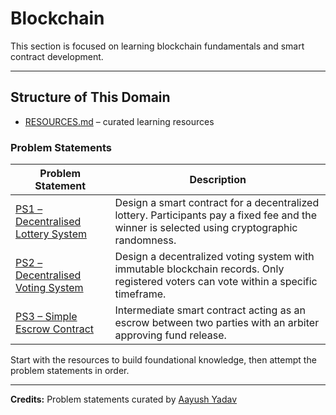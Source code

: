 # Blockchain

This section is focused on learning blockchain fundamentals and smart contract development.  

---

## Structure of This Domain

- [RESOURCES.md](./RESOURCES.md) – curated learning resources  

### Problem Statements

| Problem Statement | Description |
| ---------------- | ----------- |
| [PS1 – Decentralised Lottery System](./PS1.md) | Design a smart contract for a decentralized lottery. Participants pay a fixed fee and the winner is selected using cryptographic randomness. |
| [PS2 – Decentralised Voting System](./PS2.md) | Design a decentralized voting system with immutable blockchain records. Only registered voters can vote within a specific timeframe. |
| [PS3 – Simple Escrow Contract](./PS3.md) | Intermediate smart contract acting as an escrow between two parties with an arbiter approving fund release. |

Start with the resources to build foundational knowledge, then attempt the problem statements in order.

---

**Credits:** Problem statements curated by [Aayush Yadav](https://github.com/drstrox)

